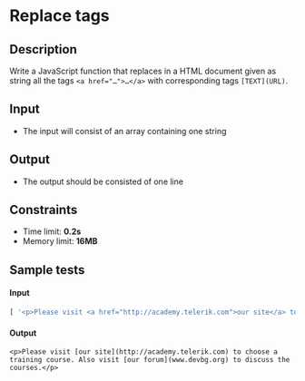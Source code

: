 # Replace tags

## Description
Write a JavaScript function that replaces in a HTML document given as string all the tags `<a href="…">…</a>` with corresponding tags `[TEXT](URL)`.

## Input
- The input will consist of an array containing one string

## Output
- The output should be consisted of one line

## Constraints
- Time limit: **0.2s**
- Memory limit: **16MB**

## Sample tests

#### Input
```js
[ '<p>Please visit <a href="http://academy.telerik.com">our site</a> to choose a training course. Also visit <a href="www.devbg.org">our forum</a> to discuss the courses.</p>' ]
```

#### Output
```
<p>Please visit [our site](http://academy.telerik.com) to choose a training course. Also visit [our forum](www.devbg.org) to discuss the courses.</p>
```
